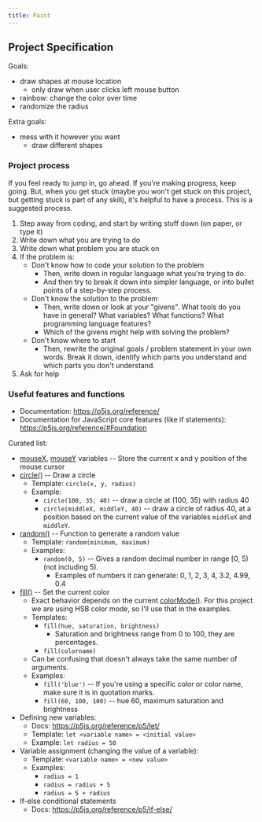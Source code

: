 ```yaml
---
title: Paint
---
```

## Project Specification

Goals:
- draw shapes at mouse location
	- only draw when user clicks left mouse button
- rainbow: change the color over time
- randomize the radius

Extra goals:
- mess with it however you want
	- draw different shapes

### Project process

If you feel ready to jump in, go ahead. If you're making progress, keep going. But, when you get stuck (maybe you won't get stuck on this project, but getting stuck is part of any skill), it's helpful to have a process. This is a suggested process.

1. Step away from coding, and start by writing stuff down (on paper, or type it)
2. Write down what you are trying to do
3. Write down what problem you are stuck on
4. If the problem is:
	- Don't know how to code your solution to the problem
		- Then, write down in regular language what you're trying to do.
		- And then try to break it down into simpler language, or into bullet points of a step-by-step process.
	- Don't know the solution to the problem
		- Then, write down or look at your "givens". What tools do you have in general? What variables? What functions? What programming language features?
		- Which of the givens might help with solving the problem?
	- Don't know where to start
		- Then, rewrite the original goals / problem statement in your own words. Break it down, identify which parts you understand and which parts you don't understand.
5. Ask for help
### Useful features and functions

- Documentation: <https://p5js.org/reference/>
- Documentation for JavaScript core features (like if statements): <https://p5js.org/reference/#Foundation>

Curated list:

- [mouseX](https://p5js.org/reference/p5/mouseX/), [mouseY](https://p5js.org/reference/p5/mouseY/) variables -- Store the current x and y position of the mouse cursor
- [circle()](https://p5js.org/reference/p5/circle/) -- Draw a circle
	- Template: `circle(x, y, radius)`
	- Example:
		- `circle(100, 35, 40)` -- draw a circle at (100, 35) with radius 40
		- `circle(middleX, middleY, 40)` -- draw a circle of radius 40, at a position based on the current value of the variables `middleX` and `middleY`.
- [random()](https://p5js.org/reference/p5/random/) -- Function to generate a random value
	- Template: `random(minimum, maximum)`
	- Examples:
		- `random(0, 5)` -- Gives a random decimal number in range \[0, 5) (not including 5).
			- Examples of numbers it can generate: 0, 1, 2, 3, 4, 3.2, 4.99, 0.4
- [fill()](https://p5js.org/reference/p5/fill/) -- Set the current color
	- Exact behavior depends on the current [colorMode()](https://p5js.org/reference/p5/colorMode/). For this project we are using HSB color mode, so I'll use that in the examples.
	- Templates:
		- `fill(hue, saturation, brightness)`
			- Saturation and brightness range from 0 to 100, they are percentages.
		- `fill(colorname)`
	- Can be confusing that doesn't always take the same number of arguments.
	- Examples:
		- `fill('blue')` -- If you're using a specific color or color name, make sure it is in quotation marks.
		- `fill(60, 100, 100)` -- hue 60, maximum saturation and brightness
- Defining new variables:
	- Docs: https://p5js.org/reference/p5/let/
	- Template: `let <variable name> = <initial value>`
	- Example: `let radius = 50`
- Variable assignment (changing the value of a variable):
	- Template: `<variable name> = <new value>`
	- Examples:
		- `radius = 1`
		- `radius = radius + 5`
		- `radius = 5 + radius`
- If-else conditional statements
	- Docs: https://p5js.org/reference/p5/if-else/